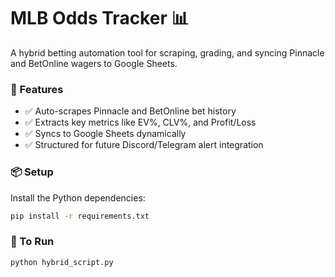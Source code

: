 # MLB Odds Tracker 📊

A hybrid betting automation tool for scraping, grading, and syncing Pinnacle and BetOnline wagers to Google Sheets.

### 🔧 Features
- ✅ Auto-scrapes Pinnacle and BetOnline bet history
- ✅ Extracts key metrics like EV%, CLV%, and Profit/Loss
- ✅ Syncs to Google Sheets dynamically
- ✅ Structured for future Discord/Telegram alert integration

### 📦 Setup

Install the Python dependencies:

```bash
pip install -r requirements.txt
```

### 🚀 To Run

```bash
python hybrid_script.py
```

